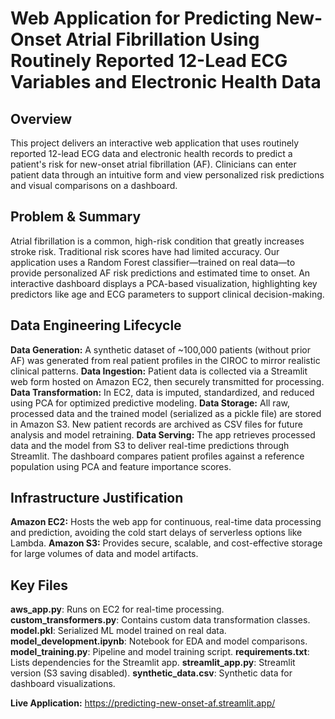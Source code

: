 # Web Application for Predicting New-Onset Atrial Fibrillation Using Routinely Reported 12-Lead ECG Variables and Electronic Health Data

## Overview

This project delivers an interactive web application that uses routinely reported 12-lead ECG data and electronic health records to predict a patient's risk for new-onset atrial fibrillation (AF). Clinicians can enter patient data through an intuitive form and view personalized risk predictions and visual comparisons on a dashboard.

## Problem & Summary

Atrial fibrillation is a common, high-risk condition that greatly increases stroke risk. Traditional risk scores have had limited accuracy. Our application uses a Random Forest classifier—trained on real data—to provide personalized AF risk predictions and estimated time to onset. An interactive dashboard displays a PCA-based visualization, highlighting key predictors like age and ECG parameters to support clinical decision-making.

## Data Engineering Lifecycle

**Data Generation:** A synthetic dataset of ~100,000 patients (without prior AF) was generated from real patient profiles in the CIROC to mirror realistic clinical patterns.
**Data Ingestion:** Patient data is collected via a Streamlit web form hosted on Amazon EC2, then securely transmitted for processing.
**Data Transformation:** In EC2, data is imputed, standardized, and reduced using PCA for optimized predictive modeling.
**Data Storage:** All raw, processed data and the trained model (serialized as a pickle file) are stored in Amazon S3. New patient records are archived as CSV files for future analysis and model retraining.
**Data Serving:** The app retrieves processed data and the model from S3 to deliver real-time predictions through Streamlit. The dashboard compares patient profiles against a reference population using PCA and feature importance scores.

## Infrastructure Justification

**Amazon EC2:** Hosts the web app for continuous, real-time data processing and prediction, avoiding the cold start delays of serverless options like Lambda.
**Amazon S3:** Provides secure, scalable, and cost-effective storage for large volumes of data and model artifacts.

## Key Files

**aws_app.py**: Runs on EC2 for real-time processing.
**custom_transformers.py**: Contains custom data transformation classes.
**model.pkl**: Serialized ML model trained on real data.
**model_development.ipynb**: Notebook for EDA and model comparisons.
**model_training.py**: Pipeline and model training script.
**requirements.txt**: Lists dependencies for the Streamlit app.
**streamlit_app.py**: Streamlit version (S3 saving disabled).
**synthetic_data.csv**: Synthetic data for dashboard visualizations.

**Live Application:** https://predicting-new-onset-af.streamlit.app/
